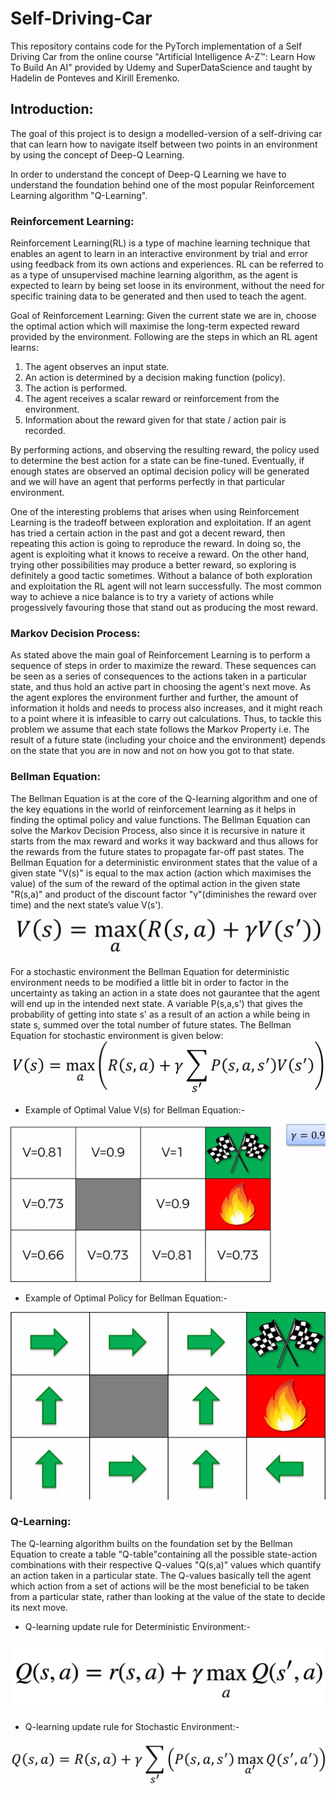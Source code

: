 # Self-Driving-Car

This repository contains code for the PyTorch implementation of a Self Driving Car from the online course "Artificial Intelligence A-Z™: Learn How To Build An AI" provided by Udemy and SuperDataScience and taught by Hadelin de Ponteves and Kirill Eremenko.

## Introduction:

The goal of this project is to design a modelled-version of a self-driving car that can learn how to navigate itself between two points in an environment by using the concept of Deep-Q Learning.

In order to understand the concept of Deep-Q Learning we have to understand the foundation behind one of the most popular Reinforcement Learning algorithm "Q-Learning".

### Reinforcement Learning:
Reinforcement Learning(RL) is a type of machine learning technique that enables an agent to learn in an interactive environment by trial and error using feedback from its own actions and experiences. RL can be referred to as a type of unsupervised machine learning algorithm, as the agent is expected to learn by being set loose in its environment, without the need for specific training data to be generated and then used to teach the agent.

Goal of Reinforcement Learning:
Given the current state we are in, choose the optimal action which will maximise the long-term expected reward provided by the environment.
Following are the steps in which an RL agent learns:
  1. The agent observes an input state.
  2. An action is determined by a decision making function (policy).
  3. The action is performed.
  4. The agent receives a scalar reward or reinforcement from the environment.
  5. Information about the reward given for that state / action pair is recorded.

By performing actions, and observing the resulting reward, the policy used to determine the best action for a state can be fine-tuned. Eventually, if enough states are observed an optimal decision policy will be generated and we will have an agent that performs perfectly in that particular environment.

One of the interesting problems that arises when using Reinforcement Learning is the tradeoff between exploration and exploitation. If an agent has tried a certain action in the past and got a decent reward, then repeating this action is going to reproduce the reward. In doing so, the agent is exploiting what it knows to receive a reward. On the other hand, trying other possibilities may produce a better reward, so exploring is definitely a good tactic sometimes. Without a balance of both exploration and exploitation the RL agent will not learn successfully. The most common way to achieve a nice balance is to try a variety of actions while progessively favouring those that stand out as producing the most reward.

### Markov Decision Process:
As stated above the main goal of Reinforcement Learning is to perform a sequence of steps in order to maximize the reward. These sequences can be seen as a series of consequences to the actions taken in a particular state, and thus hold an active part in choosing the agent's next move.
As the agent explores the environment further and further, the amount of information it holds and needs to process also increases, and it might reach to a point where it is infeasible to carry out calculations. Thus, to tackle this problem we assume that each state follows the Markov Property i.e. The result of a future state (including your choice and the environment) depends on the state that you are in now and not on how you got to that state.

### Bellman Equation:
The Bellman Equation is at the core of the Q-learning algorithm and one of the key equations in the world of reinforcement learning as it helps in finding the optimal policy and value functions. 
The Bellman Equation can solve the Markov Decision Process, also since it is recursive in nature it starts from the max reward and works it way backward and thus allows for the rewards from the future states to propagate far-off past states.
The Bellman Equation for a deterministic environment states that the value of a given state "V(s)" is equal to the max action (action which maximises the value) of the sum of the reward of the optimal action in the given state "R(s,a)" and product of the discount factor "γ"(diminishes the reward over time) and the next state’s value V(s').
![alt text](https://github.com/yashdubey95/Self-Driving-Car/blob/master/images/BEDE.png)

For a stochastic environment the Bellman Equation for deterministic environment needs to be modified a little bit in order to factor in the uncertainty as taking an action in a state does not gaurantee that the agent will end up in the intended next state. A variable P(s,a,s') that gives the probability of getting into state s' as a result of an action a while being in state s, summed over the total number of future states. The Bellman Equation for stochastic environment is given below:
![alt text](https://github.com/yashdubey95/Self-Driving-Car/blob/master/images/BESE.png)

* Example of Optimal Value V(s) for Bellman Equation:-

![alt text](https://github.com/yashdubey95/Self-Driving-Car/blob/master/images/BEST.png)

* Example of Optimal Policy for Bellman Equation:-

![alt text](https://github.com/yashdubey95/Self-Driving-Car/blob/master/images/BEPD.png)


### Q-Learning:
The Q-learning algorithm builts on the foundation set by the Bellman Equation to create a table "Q-table"containing all the possible state-action combinations with their respective Q-values "Q(s,a)" values which quantify an action taken in a particular state. The Q-values basically tell the agent which action from a set of actions will be the most beneficial to be taken from a particular state, rather than looking at the value of the state to decide its next move.

* Q-learning update rule for Deterministic Environment:-

![alt text](https://github.com/yashdubey95/Self-Driving-Car/blob/master/images/QLDE.png)

* Q-learning update rule for Stochastic Environment:-

![alt text](https://github.com/yashdubey95/Self-Driving-Car/blob/master/images/QLSE.png)

